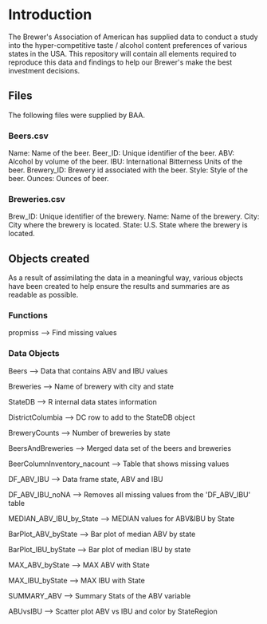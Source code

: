 # Introduction
The Brewer's Association of American has supplied data to conduct a study into the hyper-competitive taste / alcohol content preferences of various states in the USA. This repository will contain all elements required to reproduce this data and findings to help our Brewer's make the best investment decisions.

## Files
The following files were supplied by BAA.

### Beers.csv

Name: Name of the beer.
Beer_ID: Unique identifier of the beer.
ABV: Alcohol by volume of the beer.
IBU: International Bitterness Units of the beer. Brewery_ID: Brewery id associated with the beer. Style: Style of the beer.
Ounces: Ounces of beer.

### Breweries.csv

Brew_ID: Unique identifier of the brewery.
Name: Name of the brewery.
City: City where the brewery is located.
State: U.S. State where the brewery is located.

## Objects created
As a result of assimilating the data in a meaningful way, various objects have been created to help ensure the results and summaries are as readable as possible.

### Functions
propmiss --> Find missing values

### Data Objects
Beers --> Data that contains ABV and IBU values

Breweries --> Name of brewery with city and state

StateDB --> R internal data states information

DistrictColumbia --> DC row to add to the StateDB object

BreweryCounts --> Number of breweries by state

BeersAndBreweries --> Merged data set of the beers and breweries

BeerColumnInventory_nacount --> Table that shows missing values

DF_ABV_IBU --> Data frame state, ABV and IBU

DF_ABV_IBU_noNA --> Removes all missing values from the 'DF_ABV_IBU' table

MEDIAN_ABV_IBU_by_State --> MEDIAN values for ABV&IBU by State

BarPlot_ABV_byState --> Bar plot of median ABV by state

BarPlot_IBU_byState --> Bar plot of median IBU by state

MAX_ABV_byState --> MAX ABV with State

MAX_IBU_byState --> MAX IBU with State

SUMMARY_ABV --> Summary Stats of the ABV variable

ABUvsIBU --> Scatter plot ABV vs IBU and color by StateRegion
